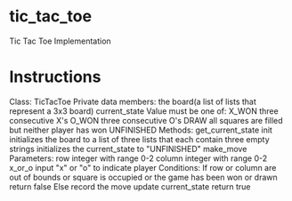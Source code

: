 # tic_tac_toe
Tic Tac Toe Implementation

# Instructions
Class: TicTacToe
    Private data members:
        the board(a list of lists that represent a 3x3 board)
        current_state
            Value must be one of:
                X_WON
                    three consecutive X's
                O_WON
                    three consecutive O's
                DRAW
                    all squares are filled but neither player has won
                UNFINISHED
    Methods:
        get_current_state
        init
            initializes the board to a list of three lists that each contain three empty strings
            initializes the current_state to "UNFINISHED"
        make_move
            Parameters:
                row
                    integer with range 0-2
                column
                    integer with range 0-2
                x_or_o
                    input "x" or "o" to indicate player
            Conditions:
                If row or column are out of bounds or square is occupied or the game has been won or drawn
                    return false
                Else
                    record the move
                    update current_state
                    return true